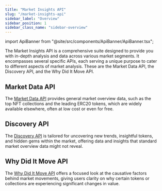 ```yaml
---
title: "Market Insights API"
slug: "/market-insights-api"
sidebar_label: "Overview"
sidebar_position: 1
sidebar_class_name: "sidebar-overview"
---
```


import ApiBanner from "@site/src/components/ApiBanner/ApiBanner.tsx";

<ApiBanner />

The Market Insights API is a comprehensive suite designed to provide you with in-depth analysis and data across various market segments. It encompasses several specific APIs, each serving a unique purpose to cater to different aspects of market analysis. These are the Market Data API, the Discovery API, and the Why Did It Move API.

## Market Data API

The [Market Data API](/market-insights-api/reference/market-data-api/overview) provides general market overview data, such as the top NFT collections and the leading ERC20 tokens, which are widely available elsewhere, often at low cost or even for free.

## Discovery API

The [Discovery API](/market-insights-api/reference/discovery-api/overview) is tailored for uncovering new trends, insightful tokens, and hidden gems within the market, offering data and insights that standard market overview data might not reveal.

## Why Did It Move API

The [Why Did It Move API](/market-insights-api/reference/why-did-it-move-api/overview) offers a focused look at the causative factors behind market movements, giving users clarity on why certain tokens or collections are experiencing significant changes in value.
